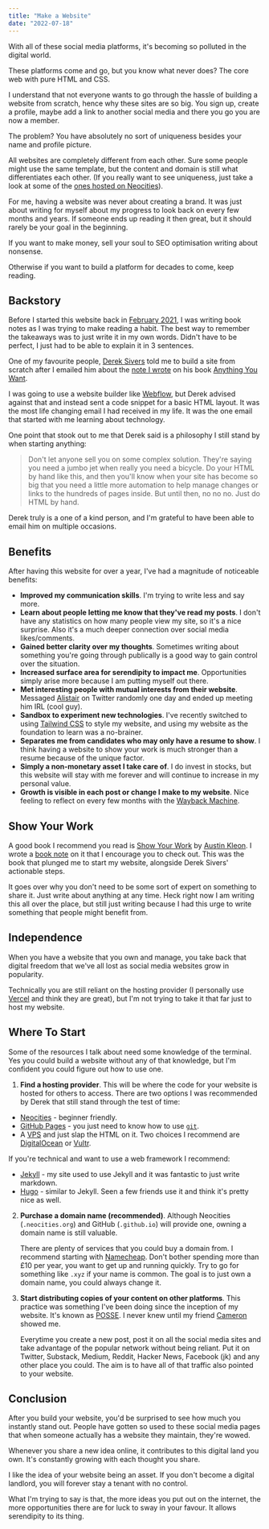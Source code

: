 ```yaml
---
title: "Make a Website"
date: "2022-07-18"
---
```


With all of these social media platforms, it's becoming so polluted in the digital world.

These platforms come and go, but you know what never does? The core web with pure HTML and CSS.

I understand that not everyone wants to go through the hassle of building a website from scratch, hence why these sites are so big. You sign up, create a profile, maybe add a link to another social media and there you go you are now a member.

The problem? You have absolutely no sort of uniqueness besides your name and profile picture.

All websites are completely different from each other. Sure some people might use the same template, but the content and domain is still what differentiates each other.
(If you really want to see uniqueness, just take a look at some of the [ones hosted on Neocities](https://neocities.org/browse)).

For me, having a website was never about creating a brand. It was just about writing for myself about my progress to look back on every few months and years. If someone ends up reading it then great, but it should rarely be your goal in the beginning.

If you want to make money, sell your soul to SEO optimisation writing about nonsense.

Otherwise if you want to build a platform for decades to come, keep reading.

## Backstory

Before I started this website back in [February 2021](https://github.com/pzrsa/parsam.io/commit/7927cccdda9843bdc7c4b17ff80626516d628301), I was writing book notes as I was trying to make reading a habit. The best way to remember the takeaways was to just write it in my own words. Didn't have to be perfect, I just had to be able to explain it in 3 sentences.

One of my favourite people, [Derek Sivers](https://sive.rs/) told me to build a site from scratch after I emailed him about the [note I wrote](https://parsam.io/notes/anything-you-want) on his book [Anything You Want](https://sive.rs/a).

I was going to use a website builder like [Webflow](https://webflow.com/), but Derek advised against that and instead sent a code snippet for a basic HTML layout. It was the most life changing email I had received in my life. It was the one email that started with me learning about technology.

One point that stook out to me that Derek said is a philosophy I still stand by when starting anything:

> Don't let anyone sell you on some complex solution. They're saying you need a jumbo jet when really you need a bicycle. Do your HTML by hand like this, and then you'll know when your site has become so big that you need a little more automation to help manage changes or links to the hundreds of pages inside. But until then, no no no. Just do HTML by hand.

Derek truly is a one of a kind person, and I'm grateful to have been able to email him on multiple occasions.

## Benefits

After having this website for over a year, I've had a magnitude of noticeable benefits:

- **Improved my communication skills**. I'm trying to write less and say more.
- **Learn about people letting me know that they've read my posts**. I don't have any statistics on how many people view my site, so it's a nice surprise. Also it's a much deeper connection over social media likes/comments.
- **Gained better clarity over my thoughts**. Sometimes writing about something you're going through publically is a good way to gain control over the situation.
- **Increased surface area for serendipity to impact me**. Opportunities simply arise more because I am putting myself out there.
- **Met interesting people with mutual interests from their website**. Messaged [Alistair](https://twitter.com/alistaiiiir) on Twitter randomly one day and ended up meeting him IRL (cool guy).
- **Sandbox to experiment new technologies**. I've recently switched to using [Tailwind CSS](https://tailwindcss.com/) to style my website, and using my website as the foundation to learn was a no-brainer.
- **Separates me from candidates who may only have a resume to show**. I think having a website to show your work is much stronger than a resume because of the unique factor.
- **Simply a non-monetary asset I take care of**. I do invest in stocks, but this website will stay with me forever and will continue to increase in my personal value.
- **Growth is visible in each post or change I make to my website**. Nice feeling to reflect on every few months with the [Wayback Machine](https://web.archive.org/).

## Show Your Work

A good book I recommend you read is [Show Your Work](https://austinkleon.com/show-your-work/) by [Austin Kleon](https://austinkleon.com/). I wrote a [book note](https://parsam.io/notes/show-your-work) on it that I encourage you to check out. This was the book that plunged me to start my website, alongside Derek Sivers' actionable steps.

It goes over why you don't need to be some sort of expert on something to share it. Just write about anything at any time. Heck right now I am writing this all over the place, but still just writing because I had this urge to write something that people might benefit from.

## Independence

When you have a website that you own and manage, you take back that digital freedom that we've all lost as social media websites grow in popularity.

Technically you are still reliant on the hosting provider (I personally use [Vercel](https://vercel.com/) and think they are great), but I'm not trying to take it that far just to host my website.

## Where To Start

Some of the resources I talk about need some knowledge of the terminal. Yes you could build a website without any of that knowledge, but I'm confident you could figure out how to use one.

1. **Find a hosting provider**. This will be where the code for your website is hosted for others to access. There are two options I was recommended by Derek that still stand through the test of time:

- [Neocities](https://neocities.org/) - beginner friendly.
- [GitHub Pages](https://pages.github.com/) - you just need to know how to use [`git`](https://git-scm.com/).
- A [VPS](https://en.wikipedia.org/wiki/Virtual_private_server) and just slap the HTML on it. Two choices I recommend are [DigitalOcean](https://www.digitalocean.com/) or [Vultr](https://www.vultr.com/).

If you're technical and want to use a web framework I recommend:

- [Jekyll](https://jekyllrb.com/) - my site used to use Jekyll and it was fantastic to just write markdown.
- [Hugo](https://gohugo.io/) - similar to Jekyll. Seen a few friends use it and think it's pretty nice as well.

2. **Purchase a domain name (recommended)**. Although Neocities (`.neocities.org`) and GitHub (`.github.io`) will provide one, owning a domain name is still valuable.

   There are plenty of services that you could buy a domain from. I recommend starting with [Namecheap](https://www.namecheap.com/). Don't bother spending more than £10 per year, you want to get up and running quickly. Try to go for something like `.xyz` if your name is common. The goal is to just own a domain name, you could always change it.

3. **Start distributing copies of your content on other platforms**. This practice was something I've been doing since the inception of my website. It's known as [POSSE](https://indieweb.org/POSSE). I never knew until my friend [Cameron](https://cameronbrown.co.uk/) showed me.

   Everytime you create a new post, post it on all the social media sites and take advantage of the popular network without being reliant. Put it on Twitter, Substack, Medium, Reddit, Hacker News, Facebook (jk) and any other place you could. The aim is to have all of that traffic also pointed to your website.

## Conclusion

After you build your website, you'd be surprised to see how much you instantly stand out. People have gotten so used to these social media pages that when someone actually has a website they maintain, they're wowed.

Whenever you share a new idea online, it contributes to this digital land you own. It's constantly growing with each thought you share.

I like the idea of your website being an asset. If you don't become a digital landlord, you will forever stay a tenant with no control.

What I'm trying to say is that, the more ideas you put out on the internet, the more opportunities there are for luck to sway in your favour. It allows serendipity to its thing.
